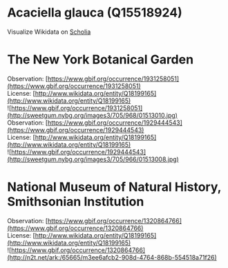 
Acaciella glauca (Q15518924)
============================
  
Visualize Wikidata on [Scholia](https://scholia.toolforge.org/taxon/Q15518924)
# The New York Botanical Garden
  
Observation: [https://www.gbif.org/occurrence/1931258051](https://www.gbif.org/occurrence/1931258051)  
License: [http://www.wikidata.org/entity/Q18199165](http://www.wikidata.org/entity/Q18199165)  
![https://www.gbif.org/occurrence/1931258051](http://sweetgum.nybg.org/images3/705/968/01513010.jpg)  
Observation: [https://www.gbif.org/occurrence/1929444543](https://www.gbif.org/occurrence/1929444543)  
License: [http://www.wikidata.org/entity/Q18199165](http://www.wikidata.org/entity/Q18199165)  
![https://www.gbif.org/occurrence/1929444543](http://sweetgum.nybg.org/images3/705/966/01513008.jpg)
# National Museum of Natural History, Smithsonian Institution
  
Observation: [https://www.gbif.org/occurrence/1320864766](https://www.gbif.org/occurrence/1320864766)  
License: [http://www.wikidata.org/entity/Q18199165](http://www.wikidata.org/entity/Q18199165)  
![https://www.gbif.org/occurrence/1320864766](http://n2t.net/ark:/65665/m3ee6afcb2-908d-4764-868b-554518a71f26)